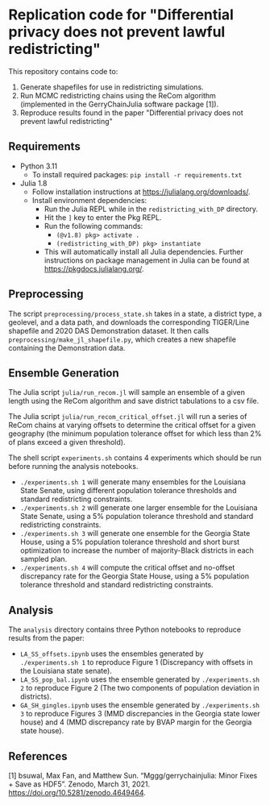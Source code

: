 # Replication code for "Differential privacy does not prevent lawful redistricting"

This repository contains code to:
1. Generate shapefiles for use in redistricting simulations.
2. Run MCMC redistricting chains using the ReCom algorithm (implemented in the GerryChainJulia software package [1]).
3. Reproduce results found in the paper "Differential privacy does not prevent lawful redistricting"

## Requirements

* Python 3.11
    * To install required packages: `pip install -r requirements.txt`
* Julia 1.8
    * Follow installation instructions at https://julialang.org/downloads/.
    * Install environment dependencies:
        * Run the Julia REPL while in the `redistricting_with_DP` directory.
        * Hit the `]` key to enter the Pkg REPL.
        * Run the following commands:
            * `(@v1.8) pkg> activate .`
            * `(redistricting_with_DP) pkg> instantiate`
        * This will automatically install all Julia dependencies. Further instructions on package management in Julia can be found at https://pkgdocs.julialang.org/.
 
## Preprocessing

The script `preprocessing/process_state.sh` takes in a state, a district type, a geolevel, and a data path, and downloads the corresponding TIGER/Line shapefile and 2020 DAS Demonstration dataset. It then calls `preprocessing/make_jl_shapefile.py`, which creates a new shapefile containing the Demonstration data.

## Ensemble Generation

The Julia script `julia/run_recom.jl` will sample an ensemble of a given length using the ReCom algorithm and save district tabulations to a csv file.

The Julia script `julia/run_recom_critical_offset.jl` will run a series of ReCom chains at varying offsets to determine the critical offset for a given geography (the minimum population tolerance offset for which less than 2% of plans exceed a given threshold).

The shell script `experiments.sh` contains 4 experiments which should be run before running the analysis notebooks.
* `./experiments.sh 1` will generate many ensembles for the Louisiana State Senate, using different population tolerance thresholds and standard redistricting constraints.
* `./experiments.sh 2` will generate one larger ensemble for the Louisiana State Senate, using a 5% population tolerance threshold and standard redistricting constraints.
* `./experiments.sh 3` will generate one ensemble for the Georgia State House, using a 5% population tolerance threshold and short burst optimization to increase the number of majority-Black districts in each sampled plan.
* `./experiments.sh 4` will compute the critical offset and no-offset discrepancy rate for the Georgia State House, using a 5% population tolerance threshold and standard redistricting constraints.

## Analysis

The `analysis` directory contains three Python notebooks to reproduce results from the paper:
* `LA_SS_offsets.ipynb` uses the ensembles generated by `./experiments.sh 1` to reproduce Figure 1 (Discrepancy with offsets in the Louisiana state senate).
* `LA_SS_pop_bal.ipynb` uses the ensemble generated by `./experiments.sh 2` to reproduce Figure 2 (The two components of population deviation in districts).
* `GA_SH_gingles.ipynb` uses the ensemble generated by `./experiments.sh 3` to reproduce Figures 3 (MMD discrepancies in the Georgia state lower house) and 4 (MMD discrepancy rate by BVAP margin for the Georgia state house).

## References

[1] bsuwal, Max Fan, and Matthew Sun. “Mggg/gerrychainjulia: Minor Fixes + Save as HDF5”. Zenodo, March 31, 2021. https://doi.org/10.5281/zenodo.4649464.